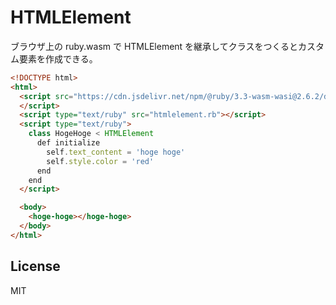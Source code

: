 # HTMLElement

ブラウザ上の ruby.wasm で HTMLElement を継承してクラスをつくるとカスタム要素を作成できる。

```html
<!DOCTYPE html>
<html>
  <script src="https://cdn.jsdelivr.net/npm/@ruby/3.3-wasm-wasi@2.6.2/dist/browser.script.iife.js">
  </script>
  <script type="text/ruby" src="htmlelement.rb"></script>
  <script type="text/ruby">
    class HogeHoge < HTMLElement
      def initialize
        self.text_content = 'hoge hoge'
        self.style.color = 'red'
      end
    end
  </script>

  <body>
    <hoge-hoge></hoge-hoge>
  </body>
</html>
```

## License

MIT
